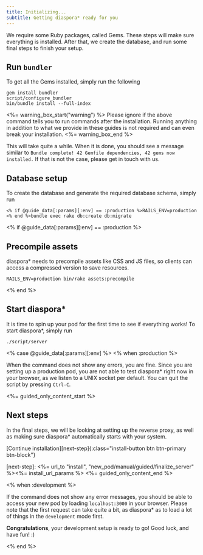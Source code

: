 ```yaml
---
title: Initializing...
subtitle: Getting diaspora* ready for you
---
```


We require some Ruby packages, called Gems. These steps will make sure everything is installed. After that, we create the database, and run some final steps to finish your setup.

## Run `bundler`

To get all the Gems installed, simply run the following

~~~
gem install bundler
script/configure_bundler
bin/bundle install --full-index
~~~

<%= warning_box_start("warning") %>
Please ignore if the above command tells you to run commands after the installation. Running anything in addition to what we provide in these guides is not required and can even break your installation.
<%= warning_box_end %>

This will take quite a while. When it is done, you should see a message similar to `Bundle complete! 42 Gemfile dependencies, 42 gems now installed.` If that is not the case, please get in touch with us.

## Database setup

To create the database and generate the required database schema, simply run

~~~
<% if @guide_data[:params][:env] == :production %>RAILS_ENV=production <% end %>bundle exec rake db:create db:migrate
~~~

<% if @guide_data[:params][:env] == :production %>
## Precompile assets

diaspora\* needs to precompile assets like CSS and JS files, so clients can access a compressed version to save resources.

~~~
RAILS_ENV=production bin/rake assets:precompile
~~~
<% end %>

## Start diaspora\*

It is time to spin up your pod for the first time to see if everything works! To start diaspora\*, simply run

~~~
./script/server
~~~

<% case @guide_data[:params][:env] %>
<% when :production %>

When the command does not show any errors, you are fine. Since you are setting up a production pod, you are not able to test diaspora\* right now in your browser, as we listen to a UNIX socket per default. You can quit the script by pressing `Ctrl-C`.

<%= guided_only_content_start %>
## Next steps

In the final steps, we will be looking at setting up the reverse proxy, as well as making sure diaspora\* automatically starts with your system.

[Continue installation][next-step]{:class="install-button btn btn-primary btn-block"}

[next-step]: <%= url_to "install", "new_pod/manual/guided/finalize_server" %><%= install_url_params %>
<%= guided_only_content_end %>

<% when :development %>

If the command does not show any error messages, you should be able to access your new pod by loading `localhost:3000` in your browser. Please note that the first request can take quite a bit, as diaspora\* as to load a lot of things in the `development` mode first.

**Congratulations**, your development setup is ready to go! Good luck, and have fun! :)

<% end %>
